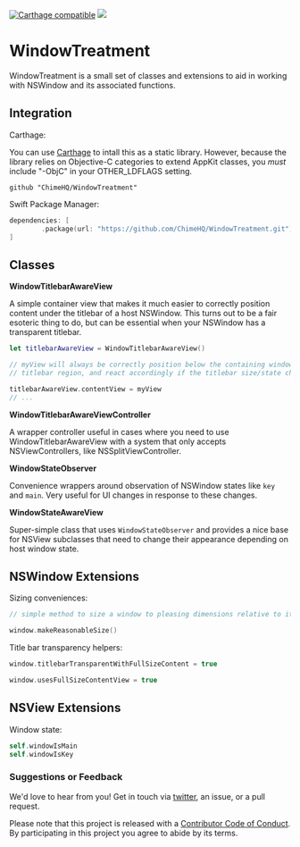 [![Carthage compatible](https://img.shields.io/badge/Carthage-compatible-4BC51D.svg)](https://github.com/Carthage/Carthage)
![](https://img.shields.io/badge/Swift-5.0-orange.svg)

# WindowTreatment

WindowTreatment is a small set of classes and extensions to aid in working with NSWindow and its associated functions.

## Integration

Carthage:

You can use [Carthage](https://github.com/Carthage/Carthage) to intall this as a static library. However, because the library relies on Objective-C categories to extend AppKit classes, you *must* include "-ObjC" in your OTHER_LDFLAGS setting.

```
github "ChimeHQ/WindowTreatment"
```

Swift Package Manager:

```swift
dependencies: [
        .package(url: "https://github.com/ChimeHQ/WindowTreatment.git")
]
```

## Classes

**WindowTitlebarAwareView**

A simple container view that makes it much easier to correctly position content under the titlebar of a host NSWindow. This turns out to be a fair esoteric thing to do, but can be essential when your NSWindow has a transparent titlebar.

```swift
let titlebarAwareView = WindowTitlebarAwareView()

// myView will always be correctly position below the containing window's
// titlebar region, and react accordingly if the titlebar size/state changes

titlebarAwareView.contentView = myView
// ...
```

**WindowTitlebarAwareViewController**

A wrapper controller useful in cases where you need to use WindowTitlebarAwareView with a system that only accepts NSViewControllers, like NSSplitViewController.

**WindowStateObserver**

Convenience wrappers around observation of NSWindow states like `key` and `main`. Very useful for UI changes in response to these changes.

**WindowStateAwareView**

Super-simple class that uses `WindowStateObserver` and provides a nice base for NSView subclasses that need to change their appearance depending on host window state.

## NSWindow Extensions

Sizing conveniences:

```swift
// simple method to size a window to pleasing dimensions relative to its screen

window.makeReasonableSize()
```

Title bar transparency helpers:

```swift
window.titlebarTransparentWithFullSizeContent = true

window.usesFullSizeContentView = true
```

## NSView Extensions

Window state:

```swift
self.windowIsMain
self.windowIsKey
```

### Suggestions or Feedback

We'd love to hear from you! Get in touch via [twitter](https://twitter.com/chimehq), an issue, or a pull request.

Please note that this project is released with a [Contributor Code of Conduct](CODE_OF_CONDUCT.md). By participating in this project you agree to abide by its terms.
